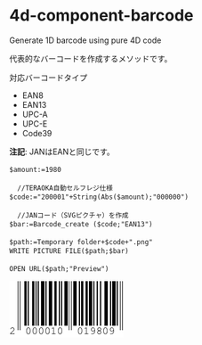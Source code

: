 # 4d-component-barcode
Generate 1D barcode using pure 4D code

代表的なバーコードを作成するメソッドです。

対応バーコードタイプ

* EAN8
* EAN13
* UPC-A
* UPC-E
* Code39

**注記**: JANはEANと同じです。

```
$amount:=1980

  //TERAOKA自動セルフレジ仕様
$code:="200001"+String(Abs($amount);"000000")

  //JANコード（SVGピクチャ）を作成
$bar:=Barcode_create ($code;"EAN13")

$path:=Temporary folder+$code+".png"
WRITE PICTURE FILE($path;$bar)

OPEN URL($path;"Preview")
```

![](200001001980.png)
